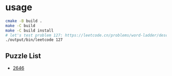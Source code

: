 # usage

```sh
cmake -B build .
make -C build
make -C build install
# let's test problem 127: https://leetcode.cn/problems/word-ladder/description/
./output/bin/leetcode 127
```

## Puzzle List

- [2646](./graph/minimize_the_total_price_of_the_trips.h)